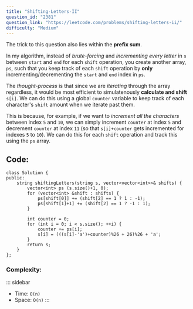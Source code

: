 ```yaml
---
title: "Shifting-Letters-II"
question_id: "2381"
question_link: "https://leetcode.com/problems/shifting-letters-ii/"
difficulty: "Medium"
---
```


The trick to this question also lies within the **prefix sum**.

In my algorithm, instead of *brute-forcing* and *incrementing every letter* in `s` between `start` and `end` for each `shift` operation,
you create another array, `ps`, 
such that you keep track of each `shift` operation by **only** incrementing/decrementing the `start` and `end` index in `ps`. 

The *thought-process* is that since we are *iterating* through the array regardless,
it would be most efficient to simulatenously **calculate and shift** `s[i]`.
We can do this using a global `counter` variable to keep track of each character's `shift` amount when we iterate past them.

This is because, for example, if we want to *increment all the characters* between index `5` and `10`,
we can simply increment `counter` at index `5` and decrement `counter` at index `11` 
(so that `s[i]+counter` gets incremented for indexes `5` to `10`). 
We can do this for each `shift` operation and track this using the `ps` array.

## Code<span>:</span>
```{.cpp}
class Solution {
public:
    string shiftingLetters(string s, vector<vector<int>>& shifts) {
        vector<int> ps (s.size()+1, 0);
        for (vector<int> &shift : shifts) {
            ps[shift[0]] += (shift[2] == 1 ? 1 : -1);
            ps[shift[1]+1] += (shift[2] == 1 ? -1 : 1);
        }
        
        int counter = 0;
        for (int i = 0; i < s.size(); ++i) {
            counter += ps[i];
            s[i] = (((s[i]-'a')+counter)%26 + 26)%26 + 'a';
        }
        return s;
    }
};
```

### Complexity<span>:</span>
::: sidebar
- Time: `O(n)`
- Space: `O(n)`
:::
